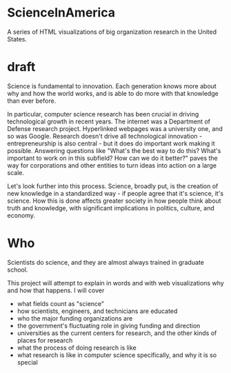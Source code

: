 # ScienceInAmerica
A series of HTML visualizations of big organization research in the United States.

# draft

Science is fundamental to innovation. Each generation knows more about why and how the world works, and is able to do more with that knowledge than ever before. 

In particular, computer science research has been crucial in driving technological growth in recent years. The internet was a Department of Defense research project. Hyperlinked webpages was a university one, and so was Google. Research doesn't drive all technological innovation - entrepreneurship is also central - but it does do important work making it possible. Answering questions like "What's the best way to do this? What's important to work on in this subfield? How can we do it better?" paves the way for corporations and other entities to turn ideas into action on a large scale.

Let's look further into this process. Science, broadly put, is the creation of new knowledge in a standardized way - if people agree that it's science, it's science. How this is done affects greater society in how people think about truth and knowledge, with significant implications in politics, culture, and economy.

# Who

Scientists do science, and they are almost always trained in graduate school. 


This project will attempt to explain in words and with web visualizations why and how that happens. I will cover
- what fields count as "science"
- how scientists, engineers, and technicians are educated
- who the major funding organizations are
- the government's fluctuating role in giving funding and direction
- universities as the current centers for research, and the other kinds of places for research
- what the process of doing research is like 
- what research is like in computer science specifically, and why it is so special
